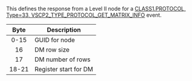 This defines the response from a Level II node for a [CLASS1.PROTOCOL, Type=33, VSCP2_TYPE_PROTOCOL_GET_MATRIX_INFO](./class1.protocol.md#type34) event.

 | Byte   | Description    |
 | :----: | -----------    |
 | 0-15   | GUID for node  |
 | 16     | DM row size    |
 | 17     | DM number of rows |
 | 18-21  | Register start for DM |

 